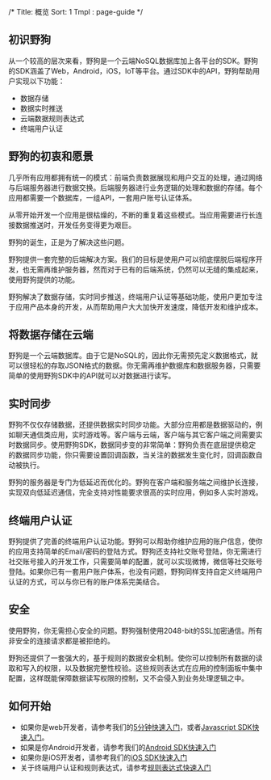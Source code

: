 /*
Title: 概览
Sort: 1
Tmpl : page-guide
*/

## 初识野狗

从一个较高的层次来看，野狗是一个云端NoSQL数据库加上各平台的SDK。野狗的SDK涵盖了Web，Android，iOS，IoT等平台。通过SDK中的API，野狗帮助用户实现以下功能：

*  数据存储
*  数据实时推送
*  云端数据规则表达式
*  终端用户认证

##  野狗的初衷和愿景

几乎所有应用都拥有统一的模式：前端负责数据展现和用户交互的处理，通过网络与后端服务器进行数据交换。后端服务器进行业务逻辑的处理和数据的存储。每个应用都需要一个数据库，一组API，一套用户账号认证体系。

从零开始开发一个应用是很枯燥的，不断的重复着这些模式。当应用需要进行长连接数据推送时，开发任务变得更为艰巨。

野狗的诞生，正是为了解决这些问题。

野狗提供一套完整的后端解决方案。我们的目标是使用户可以彻底摆脱后端程序开发，也无需再维护服务器，然而对于已有的后端系统，仍然可以无缝的集成起来，使用野狗提供的功能。

野狗解决了数据存储，实时同步推送，终端用户认证等基础功能，使用户更加专注于应用产品本身的开发，从而帮助用户大大加快开发速度，降低开发和维护成本。

## 将数据存储在云端

野狗是一个云端数据库。由于它是NoSQL的，因此你无需预先定义数据格式，就可以很轻松的存取JSON格式的数据。你无需再维护数据库和数据服务器，只需要简单的使用野狗SDK中的API就可以对数据进行读写。

## 实时同步

野狗不仅仅存储数据，还提供数据实时同步功能。大部分应用都是数据驱动的，例如聊天通信类应用，实时游戏等。客户端与云端，客户端与其它客户端之间需要实时数据同步。使用野狗SDK，数据同步变的非常简单：野狗负责在底层提供稳定的数据同步功能，你只需要设置回调函数，当关注的数据发生变化时，回调函数自动被执行。

野狗的服务器是专门为低延迟而优化的。野狗在客户端和服务端之间维护长连接，实现双向低延迟通信，完全支持对性能要求很高的实时应用，例如多人实时游戏。

## 终端用户认证

野狗提供了完善的终端用户认证功能。野狗可以帮助你维护应用的账户信息，使你的应用支持简单的Email/密码的登陆方式。野狗还支持社交账号登陆，你无需进行社交账号接入的开发工作，只需要简单的配置，就可以实现微博，微信等社交账号登陆。如果你已有一套用户账户体系，也没有问题，野狗同样支持自定义终端用户认证的方式，可以与你已有的账户体系完美结合。

## 安全
使用野狗，你无需担心安全的问题。野狗强制使用2048-bit的SSL加密通信。所有非安全的连接请求都是被拒绝的。

野狗还提供了一套强大的，基于规则的数据安全机制。使你可以控制所有数据的读取和写入的权限，以及数据完整性校验。这些规则表达式在应用的控制面板中集中配置，这样既能保障数据读写权限的控制，又不会侵入到业务处理逻辑之中。

## 如何开始
* 如果你是web开发者，请参考我们的[5分钟快速入门](https://z.wilddog.com/5m)，或者[Javascript SDK快速入门](https://z.wilddog.com/web/quickstart)。
* 如果是你Android开发者，请参考我们的[Android SDK快速入门](https://z.wilddog.com/android/quickstart)
* 如果你是iOS开发者，请参考我们的[iOS SDK快速入门](https://z.wilddog.com/ios/quickstart)
* 关于终端用户认证和规则表达式，请参考[规则表达式快速入门](https://z.wilddog.com/rule/quickstart)
